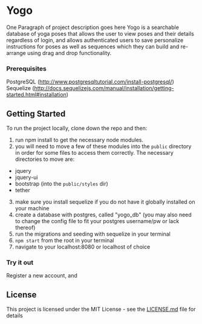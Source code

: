 # Yogo

One Paragraph of project description goes here
Yogo is a searchable database of yoga poses that allows the user to view poses and their details regardless of login, and allows authenticated users to save personalize instructions for poses as well as sequences which they can build and re-arrange using drag and drop functionality.

### Prerequisites

PostgreSQL (http://www.postgresqltutorial.com/install-postgresql/)
Sequelize (http://docs.sequelizejs.com/manual/installation/getting-started.html#installation)

## Getting Started

To run the project locally, clone down the repo and then:
1. run npm install to get the necessary node modules.
1. you will need to move a few of these modules into the `public` directory in order for some files to access them correctly. The necessary directories to move are:
- jquery
- jquery-ui
- bootstrap (into the `public/styles` dir)
- tether
3. make sure you install sequelize if you do not have it globally installed on your machine
4. create a database with postgres, called "yogo_db" (you may also need to change the config file to fit your postgres username/pw or lack thereof)
5. run the migrations and seeding with sequelize in your terminal
6. `npm start` from the root in your terminal
7. navigate to your localhost:8080 or localhost of choice

### Try it out

Register a new account, and 



## License

This project is licensed under the MIT License - see the [LICENSE.md](LICENSE.md) file for details
